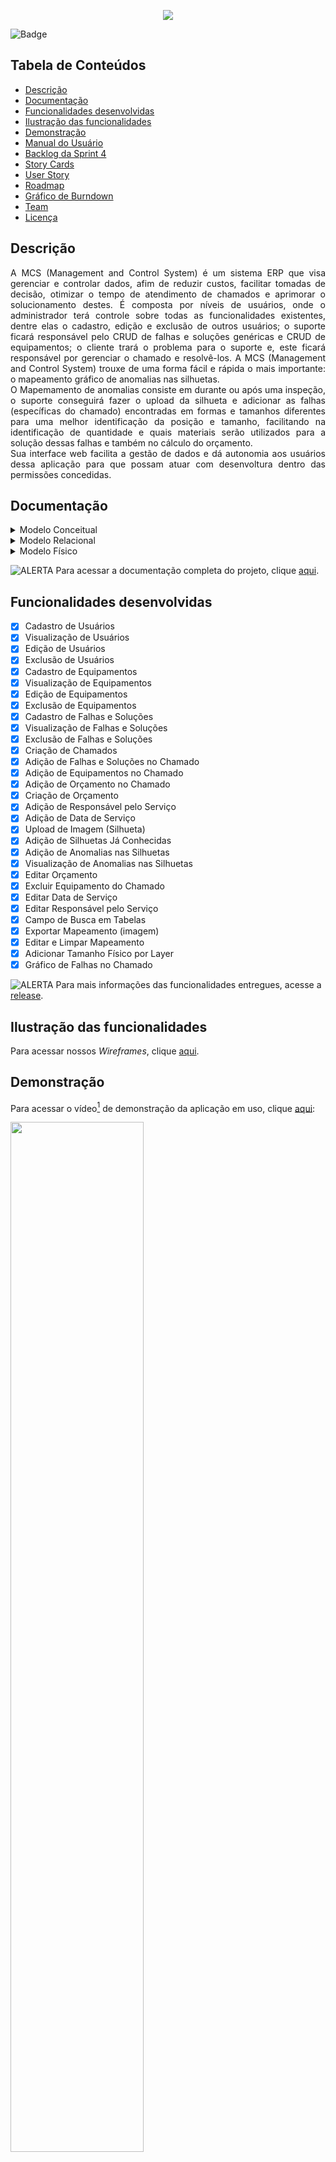 <p align="center">
  <img src="https://github.com/DolphinDatabase/MCS/blob/main/Imagens/LogoMCS.png"/>
</p>

![Badge](https://img.shields.io/badge/STATUS-CONCLUÍDO-green?style=flat-square&logo=)


## Tabela de Conteúdos

 * [Descrição](#descrição)
 * [Documentação](#documentação)
 * [Funcionalidades desenvolvidas](#funcionalidades-desenvolvidas)
 * [Ilustração das funcionalidades](#ilustração-das-funcionalidades)
 * [Demonstração](#demonstração)
 * [Manual do Usuário](#manual-do-usuário)
 * [Backlog da Sprint 4](#backlog-da-sprint-4) 
 * [Story Cards](#story-cards)  
 * [User Story](#user-story)   
 * [Roadmap](#roadmap)
 * [Gráfico de Burndown](#gráfico-de-burndown)
 * [Team](#team)
 * [Licença](#licença)

## Descrição
<p align="justify">
A MCS (Management and Control System) é um sistema ERP que visa gerenciar e controlar dados, afim de reduzir custos, facilitar tomadas de decisão, otimizar o tempo de atendimento de chamados e aprimorar o solucionamento destes. 
É composta por níveis de usuários, onde o administrador terá controle sobre todas as funcionalidades existentes, dentre elas o cadastro, edição e exclusão de outros usuários; o suporte ficará responsável pelo CRUD de falhas e soluções genéricas e CRUD de equipamentos; o cliente trará o problema para o suporte e, este ficará responsável por gerenciar o chamado e resolvê-los.
A MCS (Management and Control System) trouxe de uma forma fácil e rápida o mais importante: o mapeamento gráfico de anomalias nas silhuetas.
<br/>
O Mapemamento de anomalias consiste em durante ou após uma inspeção, o suporte conseguirá fazer o upload da silhueta e adicionar as falhas (específicas do chamado) 
encontradas em formas e tamanhos diferentes para uma melhor identificação da posição e tamanho, facilitando na identificação de quantidade e quais materiais serão 
utilizados para a solução dessas falhas e também no cálculo do orçamento.
<br/>
Sua interface web facilita a gestão de dados e dá autonomia aos usuários dessa aplicação para que possam atuar com desenvoltura dentro das permissões concedidas.
  
## Documentação
  
  <details><summary>Modelo Conceitual</summary>
  
  <img src="https://github.com/DolphinDatabase/MCS/blob/sprint-3/Documenta%C3%A7%C3%A3o/SPRINT3/Modelos_Banco/conceitual.png">
 
  </details>
  
  <details><summary>Modelo Relacional</summary>
  
  <img src="https://github.com/DolphinDatabase/MCS/blob/sprint-3/Documenta%C3%A7%C3%A3o/SPRINT3/Modelos_Banco/logico.png">
  
  </details>
  
  <details><summary>Modelo Físico</summary>
  
 ```bash
Create table Niveis(
	nvl_id Number (6),
	nvl_niveis Varchar (10),
	constraint pk_nvl Primary key (nvl_id)
);

Create Usuario(
	user_id Number (6),
	user_senha Number (16),
	user_email Varchar (50),
	user_nome Varchar (60),
	user_nivel Number (6),
	user_cpf Varchar (12),
	user_cnpj Varchar (15),
	constraint pk_usuario Primary key (user_id),
	constraint fk_user_nvl foreign key (user_nivel) references Niveis (nvl_id)
);

Create table Localizacao(
	loc_id Number (8),
	loc_cep Number (9),
	loc_cidade Varchar (60),
	loc_bairro Varchar (60),
	loc_complemento Varchar (60),
	loc_uf Varchar (60),
	loc_num Number (20),
	loc_ende Varchar (50),
	constraint pk_local Primary key (loc_id)
);

Create table Equipamento(
	equip_id Number (6),
	equip_num Varchar (12),
	equip_modelo Varchar (50),
	equip_desc Text,
	constraint pk_equip Primary Key (equip_id),
	constraint uk_num Unique Key (equip_num)
);

Create table Chamado(
	chama_id Number (9),
	chama_status Number (1) constraint ck_chama_status Check (chama_status in (0,1)),
	chama_data_inico date default System,
	chama_data_termino date default System,
	chama_descricao text,
	chama_usuario Number (6),
	chama_localizacao Number (6),
	chama_equip Number (6),
	constraint pk_chama Primary key (chama_id),
	constraint fk_chama_usuario foreign key (chama_usuario) references Usuario (user_id),
	constraint fk_chama_localizacao foreign key (chama_localizacao) references Localizacao (loc_id),
	constraint fk_chama_equip foreign key (chama_equip) references Equipamento (equip_id)
);

Create table Mapeamento(
	map_id Number (9),
	map_nome Varchar (160),
	map_link Varchar (200),
	constraint pk_map Primary key (map_id)
);


Create table Layer(
	layer_id Number (6),
 	layer_x Bigint,
	layer_y Bigint,
	layer_color varchar (60),
	layer_chama Number (9),
	layer_map Number (9),
	layer_size Varchar (250),
	layer_tipo Varchar (250),
	constraint pk_layer Primary key (layer_id),
	constraint fk_layer_chama Foreign key (layer_chama) references Chamado (chama_id),
	constraint fk_layer_map Foreign key (layer_map) references Mapeamento (map_id)
	
);

Create table Orcamento(
	orc_id Number (6),
	orc_obs Text,
	orc_valor Number (8,2),
	orc_chama Number (8),
	contraint pk_orc Primary key (orc_id),
	constraint fk_orc_chama foreign key (orc_chama) references Chamado (chama_id)
);

Create table Falhas(
	falha_id Number (6),
	falha_nome Varchar (60),
	falha_nivel Varchar constraint ck_falha_nivel Check (falha_nivel in('Baixa', 'Média', 'Alta')),
	falha_cor Varchar (30)
	constraint pk_falha Primary key (falha_id)
);

Create table chamado/falha(
	CF_id Number (6),
	CF_chamado Number (6),
	CF_medidas Varchar (80),
	CF_problema Number (6),
	constraint pk_CF Primary key (CF_id),
	constraint fk_CF_chamado foreign key (CF_chamado) references Chamado (chama_id),
	constraint fk_CF_problema foreign key (CF_problema) references Problema (prob_id)
);

Create table Solucao(
	soluc_id Number (6),
	soluc_nome Varchar (60),
	constraint pk_soluc Primary key (soluc_id),
);

Create table falhas/solucoes(
	FS_id Number (6),
	FS_falha_id Number (6),
	FS_soluc_id Number (6),
	FS_falha Number (20),
	FS_layer_id Number (6),
	FS_desc Text,
	FS_prioridade Varchar (10)
constraint ck_FS_prioridade Check (FS_prioridade in ('Baixa', 'Média', 'Alta')),
	FS_data date default System,
	constraint pk_FS Primary key (FS_id),
	constraint fk_FS_falha_id foreign key (FS_falha_id) references Falhas (falha_id),
	constraint fk_FS_soluc_id foreign key (FS_soluc_id) references Solucoes (soluc_id),
	constraint fk_FS_layer foreign key (FS_layer_id) references Layer
);
 ```
  
  </details>
  
![ALERTA](https://github.com/DolphinDatabase/MCS/blob/sprint-3/Imagens/Alerta.svg) 
Para acessar a documentação completa do projeto, clique [aqui](https://github.com/DolphinDatabase/MCS/blob/sprint-3/Documenta%C3%A7%C3%A3o/SPRINT3/MCS_Documenta%C3%A7%C3%A3o.pdf).

## Funcionalidades desenvolvidas 

- [X] Cadastro de Usuários
- [X] Visualização de Usuários
- [X] Edição de Usuários
- [X] Exclusão de Usuários
- [X] Cadastro de Equipamentos
- [X] Visualização de Equipamentos
- [X] Edição de Equipamentos
- [X] Exclusão de Equipamentos
- [X] Cadastro de Falhas e Soluções
- [X] Visualização de Falhas e Soluções
- [X] Exclusão de Falhas e Soluções
- [X] Criação de Chamados
- [X] Adição de Falhas e Soluções no Chamado
- [X] Adição de Equipamentos no Chamado
- [X] Adição de Orçamento no Chamado
- [X] Criação de Orçamento
- [X] Adição de Responsável pelo Serviço
- [X] Adição de Data de Serviço
- [X] Upload de Imagem (Silhueta)
- [X] Adição de Silhuetas Já Conhecidas
- [X] Adição de Anomalias nas Silhuetas
- [X] Visualização de Anomalias nas Silhuetas
- [X] Editar Orçamento
- [X] Excluir Equipamento do Chamado
- [X] Editar Data de Serviço
- [X] Editar Responsável pelo Serviço
- [X] Campo de Busca em Tabelas
- [X] Exportar Mapeamento (imagem)
- [X] Editar e Limpar Mapeamento
- [X] Adicionar Tamanho Físico por Layer
- [X] Gráfico de Falhas no Chamado

![ALERTA](https://github.com/DolphinDatabase/MCS/blob/main/Imagens/Alerta.svg) Para mais informações das funcionalidades entregues, acesse a [release](https://github.com/DolphinDatabase/MCS/releases/tag/Sprint4).

## Ilustração das funcionalidades

Para acessar nossos *Wireframes*, clique [aqui](https://www.figma.com/file/MM0pLqbdpFde9cqt9upsWx/MCS-Dolphin?node-id=0%3A1).
 
## Demonstração
 
Para acessar o vídeo[^1] de demonstração da aplicação em uso, clique [aqui](https://youtu.be/AMuy8FwWIlU):

[<img src="https://github.com/DolphinDatabase/MCS/blob/sprint-3/Imagens/MCS_Youtube.png" width="65%" height="65%">](https://youtu.be/AMuy8FwWIlU "MCS vídeo Demonstração")

## Manual do Usuário

Para acessar o manual do usuário, clique [aqui](https://github.com/DolphinDatabase/MCS/blob/sprint-3/Manual/MCS_ManualdoUsu%C3%A1rio.pdf).

## Backlog da Sprint 4

- [X] ![EPIC](https://github.com/DolphinDatabase/MCS/blob/main/Imagens/Epic.svg) **SPRINT 4:**  Melhorias
- [X] ![STORY](https://github.com/DolphinDatabase/MCS/blob/main/Imagens/Story.svg) Melhorias no Mapeamento de Anomalias
- [X] ![STORY](https://github.com/DolphinDatabase/MCS/blob/main/Imagens/Story.svg) Melhorias nas Tabelas
- [X] ![STORY](https://github.com/DolphinDatabase/MCS/blob/main/Imagens/Story.svg) Melhorias no Relatório
	
## Story Cards

<p align="center">
  <img src="https://github.com/DolphinDatabase/MCS/blob/sprint-3/Documenta%C3%A7%C3%A3o/SPRINT3/StoryCards/StoryCards.gif"/>
</p>

## User Story

<details><summary>Story 14 - Responsável pelo Serviço</summary>
  
| Como | Eu quero | Para que |
| ------- | ------- | ------- |
| Usuário administrador e suporte do sistema. | Atribuir um responsável para a execução de serviço. | O cliente tenha ciência de quem realizará o serviço. |
  
</details>


<details><summary>Story 15 - Data de Serviço</summary>
  
| Como | Eu quero | Para que |
| ------- | ------- | ------- |
| Usuário administrador e suporte do sistema. | Adicionar a data de execução do serviço. | Além do controle da agenda de serviço, o cliente fique ciente de quando será realizado. |
  
</details>


<details><summary>Story 16 - Mapeamento Gráfico de Falhas</summary>
  
| Como | Eu quero | Para que |
| ------- | ------- | ------- |
| Usuário suporte do sistema. | Mapear falhas de forma gráfica. | O cliente possa vizualizá-las. |
  
</details>

## Roadmap

Para acessar nosso *Roadmap*, clique [aqui](https://dolphin-database.atlassian.net/jira/software/projects/MCS/boards/4/roadmap?shared=&atlOrigin=eyJpIjoiZmEyMzdjZDQyYmVjNDY4MDkzNTU4MjMxNmMxMzQyYTUiLCJwIjoiaiJ9).

## Gráfico de Burndown

Para acessar nosso *Burndown*, clique [aqui](https://docs.google.com/spreadsheets/d/1vpQcUu1juZS8FrYtSsswkTVR81DtXTfCM-VG5vSXsbA/edit?usp=sharing).
 
## Team

<a href="https://github.com/beamedeiros" target="_blank"><img src="https://github.com/DolphinDatabase/MCS/blob/sprint-2/Imagens/Team/BeatrizMedeiros.png" height="65" width="65" align="left" target="_blank" ></a>
<a href="https://github.com/pdrMottaS" target="_blank"><img src="https://github.com/DolphinDatabase/MCS/blob/sprint-2/Imagens/Team/PedroMotta.png" height="65" width="65" align="left" target="_blank" ></a>
<a href="https://github.com/Borgarelli" target="_blank"><img src="https://github.com/DolphinDatabase/MCS/blob/sprint-2/Imagens/Team/Kau%C3%A3Borgarelli.png" height="65" width="65" align="left" target="_blank" ></a>
 <br/>
<br></br>
Para mais informações[^2], clique [aqui](https://github.com/DolphinDatabase/MCS/wiki/Development-Team).


## Licença  

Este projeto esta sob licença [MIT](https://github.com/DolphinDatabase/MCS/blob/main/LICENSE).<br/>

[^1]: Vídeo produzido e editado pelos integrantes do grupo.
[^2]: Equipe responsável pelo desenvolvimento do Projeto Integrador.
